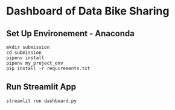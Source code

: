 # Dashboard of Data Bike Sharing
## Set Up Environement - Anaconda
```
mkdir submission
cd submission
pipenv install
pipenv my_project_env
pip install -r requirements.txt
```

## Run Streamlit App
```
streamlit run dashboard.py
```
